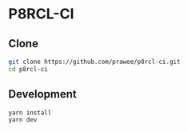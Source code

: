 # P8RCL-CI

## Clone
```bash
git clone https://github.com/prawee/p8rcl-ci.git
cd p8rcl-ci
```

## Development
```bash
yarn install
yarn dev
```